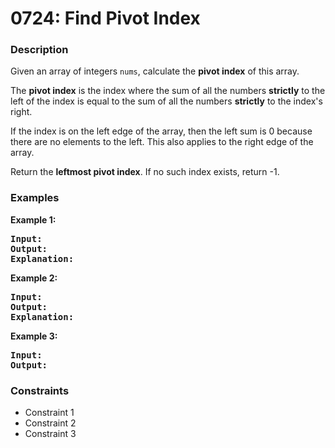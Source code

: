 # 0724: Find Pivot Index

### Description
Given an array of integers <code>nums</code>, calculate the <b>pivot index</b> of this array.

The <b>pivot index</b> is the index where the sum of all the numbers <b>strictly</b> to the left of the index is equal to the sum of all the numbers <b>strictly</b> to the index's right.

If the index is on the left edge of the array, then the left sum is 0 because there are no elements to the left. This also applies to the right edge of the array.

Return the <b>leftmost pivot index</b>. If no such index exists, return -1.

### Examples

<p><strong>Example 1:</strong></p>

<pre><strong>Input: </strong>
<strong>Output: </strong>
<strong>Explanation: </strong>
</pre>

<p><strong>Example 2:</strong></p>

<pre><strong>Input: </strong>
<strong>Output: </strong>
<strong>Explanation: </strong>
</pre>

<p><strong>Example 3:</strong></p>

<pre><strong>Input: </strong>
<strong>Output: </strong>
</pre>

### Constraints
<ul>
	<li>Constraint 1</li>
	<li>Constraint 2</li>
	<li>Constraint 3</li>
</ul>

